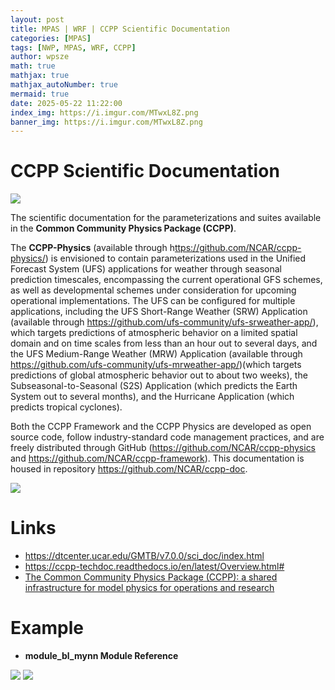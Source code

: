 ```yaml
---
layout: post
title: MPAS | WRF | CCPP Scientific Documentation
categories: [MPAS]
tags: [NWP, MPAS, WRF, CCPP]
author: wpsze
math: true
mathjax: true
mathjax_autoNumber: true
mermaid: true
date: 2025-05-22 11:22:00
index_img: https://i.imgur.com/MTwxL8Z.png
banner_img: https://i.imgur.com/MTwxL8Z.png
---
```


# CCPP Scientific Documentation

![](https://i.imgur.com/MTwxL8Z.png)

The scientific documentation for the parameterizations and suites available in the **Common Community Physics Package (CCPP)**.

The **CCPP-Physics** (available through h<ttps://github.com/NCAR/ccpp-physics/>) is envisioned to contain parameterizations used in the Unified Forecast System (UFS) applications for weather through seasonal prediction timescales, encompassing the current operational GFS schemes, as well as developmental schemes under consideration for upcoming operational implementations. The UFS can be configured for multiple applications, including the UFS Short-Range Weather (SRW) Application (available through <https://github.com/ufs-community/ufs-srweather-app/>), which targets predictions of atmospheric behavior on a limited spatial domain and on time scales from less than an hour out to several days, and the UFS Medium-Range Weather (MRW) Application (available through <https://github.com/ufs-community/ufs-mrweather-app/>)(which targets predictions of global atmospheric behavior out to about two weeks), the Subseasonal-to-Seasonal (S2S) Application (which predicts the Earth System out to several months), and the Hurricane Application (which predicts tropical cyclones).

Both the CCPP Framework and the CCPP Physics are developed as open source code, follow industry-standard code management practices, and are freely distributed through GitHub (<https://github.com/NCAR/ccpp-physics> and <https://github.com/NCAR/ccpp-framework>). This documentation is housed in repository <https://github.com/NCAR/ccpp-doc>.

![](https://i.imgur.com/GNYieMV.png)

# Links

- <https://dtcenter.ucar.edu/GMTB/v7.0.0/sci_doc/index.html>
- <https://ccpp-techdoc.readthedocs.io/en/latest/Overview.html#>
- [The Common Community Physics Package (CCPP): a shared infrastructure for model physics for operations and research](https://insidecires.colorado.edu/rendezvous/uploads/Rendezvous_2021_7510_1619231239.pdf)

# Example

- **module_bl_mynn Module Reference**

![](https://i.imgur.com/clsUFXq.png)
![](https://i.imgur.com/fs4O27B.png)
